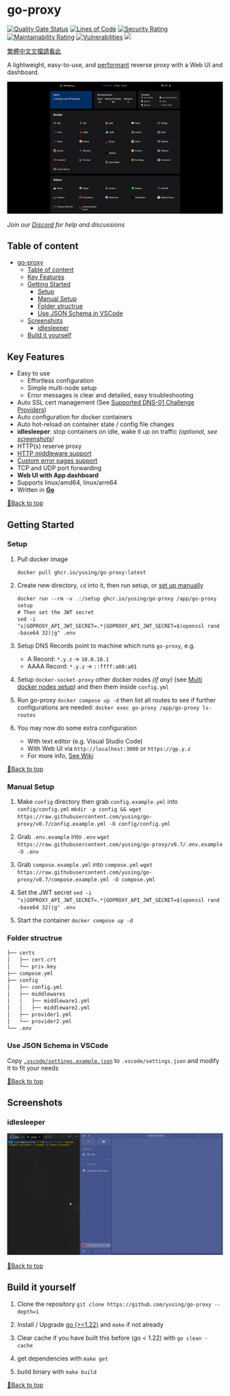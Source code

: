 # go-proxy

[![Quality Gate Status](https://sonarcloud.io/api/project_badges/measure?project=yusing_go-proxy&metric=alert_status)](https://sonarcloud.io/summary/new_code?id=yusing_go-proxy)
[![Lines of Code](https://sonarcloud.io/api/project_badges/measure?project=yusing_go-proxy&metric=ncloc)](https://sonarcloud.io/summary/new_code?id=yusing_go-proxy)
[![Security Rating](https://sonarcloud.io/api/project_badges/measure?project=yusing_go-proxy&metric=security_rating)](https://sonarcloud.io/summary/new_code?id=yusing_go-proxy)
[![Maintainability Rating](https://sonarcloud.io/api/project_badges/measure?project=yusing_go-proxy&metric=sqale_rating)](https://sonarcloud.io/summary/new_code?id=yusing_go-proxy)
[![Vulnerabilities](https://sonarcloud.io/api/project_badges/measure?project=yusing_go-proxy&metric=vulnerabilities)](https://sonarcloud.io/summary/new_code?id=yusing_go-proxy)
[![](https://dcbadge.limes.pink/api/server/umReR62nRd)](https://discord.gg/umReR62nRd)

[繁體中文文檔請看此](README_CHT.md)

A lightweight, easy-to-use, and [performant](https://github.com/yusing/go-proxy/wiki/Benchmarks) reverse proxy with a Web UI and dashboard.

![Screenshot](screenshots/webui.png)

_Join our [Discord](https://discord.gg/umReR62nRd) for help and discussions_

## Table of content

<!-- TOC -->

- [go-proxy](#go-proxy)
  - [Table of content](#table-of-content)
  - [Key Features](#key-features)
  - [Getting Started](#getting-started)
    - [Setup](#setup)
    - [Manual Setup](#manual-setup)
    - [Folder structrue](#folder-structrue)
    - [Use JSON Schema in VSCode](#use-json-schema-in-vscode)
  - [Screenshots](#screenshots)
    - [idlesleeper](#idlesleeper)
  - [Build it yourself](#build-it-yourself)

## Key Features

-   Easy to use
    -   Effortless configuration
    -   Simple multi-node setup
    -   Error messages is clear and detailed, easy troubleshooting
-   Auto SSL cert management (See [Supported DNS-01 Challenge Providers](https://github.com/yusing/go-proxy/wiki/Supported-DNS%E2%80%9001-Providers)) 
-   Auto configuration for docker containers
-   Auto hot-reload on container state / config file changes
-   **idlesleeper**: stop containers on idle, wake it up on traffic _(optional, see [screenshots](#idlesleeper))_
-   HTTP(s) reserve proxy
-   [HTTP middleware support](https://github.com/yusing/go-proxy/wiki/Middlewares)
-   [Custom error pages support](https://github.com/yusing/go-proxy/wiki/Middlewares#custom-error-pages)
-   TCP and UDP port forwarding
-   **Web UI with App dashboard**
-   Supports linux/amd64, linux/arm64
-   Written in **[Go](https://go.dev)**

[🔼Back to top](#table-of-content)

## Getting Started

### Setup

1.  Pull docker image 
    
    ```shell
    docker pull ghcr.io/yusing/go-proxy:latest
    ```

2.  Create new directory, `cd` into it, then run setup, or [set up manually](#manual-setup) 

    ```shell
    docker run --rm -v .:/setup ghcr.io/yusing/go-proxy /app/go-proxy setup
    # Then set the JWT secret
    sed -i "s|GOPROXY_API_JWT_SECRET=.*|GOPROXY_API_JWT_SECRET=$(openssl rand -base64 32)|g" .env
    ```

3.  Setup DNS Records point to machine which runs `go-proxy`, e.g.

    -   A Record: `*.y.z` -> `10.0.10.1`
    -   AAAA Record: `*.y.z` -> `::ffff:a00:a01`

4.  Setup `docker-socket-proxy` other docker nodes _(if any)_ (see [Multi docker nodes setup](https://github.com/yusing/go-proxy/wiki/Configurations#multi-docker-nodes-setup)) and then them inside `config.yml`

5.  Run go-proxy `docker compose up -d` 
    then list all routes to see if further configurations are needed:
    `docker exec go-proxy /app/go-proxy ls-routes`

6.  You may now do some extra configuration
    -   With text editor (e.g. Visual Studio Code)
    -   With Web UI via `http://localhost:3000` or `https://gp.y.z`
    -   For more info, [See Wiki]([wiki](https://github.com/yusing/go-proxy/wiki))

[🔼Back to top](#table-of-content)

### Manual Setup

1. Make `config` directory then grab `config.example.yml` into `config/config.yml`
  `mkdir -p config && wget https://raw.githubusercontent.com/yusing/go-proxy/v0.7/config.example.yml -O config/config.yml`

2. Grab `.env.example` into `.env`
  `wget https://raw.githubusercontent.com/yusing/go-proxy/v0.7/.env.example -O .env`

3. Grab `compose.example.yml` into `compose.yml`
   `wget https://raw.githubusercontent.com/yusing/go-proxy/v0.7/compose.example.yml -O compose.yml`

4. Set the JWT secret
   `sed -i "s|GOPROXY_API_JWT_SECRET=.*|GOPROXY_API_JWT_SECRET=$(openssl rand -base64 32)|g" .env`

5. Start the container `docker compose up -d`

### Folder structrue

```shell
├── certs
│   ├── cert.crt
│   └── priv.key
├── compose.yml
├── config
│   ├── config.yml
│   ├── middlewares
│   │   ├── middleware1.yml
│   │   ├── middleware2.yml
│   ├── provider1.yml
│   └── provider2.yml
└── .env
```

### Use JSON Schema in VSCode

Copy [`.vscode/settings.example.json`](.vscode/settings.example.json) to `.vscode/settings.json` and modify it to fit your needs

[🔼Back to top](#table-of-content)

## Screenshots

### idlesleeper

![idlesleeper](screenshots/idlesleeper.webp)


[🔼Back to top](#table-of-content)

## Build it yourself

1. Clone the repository `git clone https://github.com/yusing/go-proxy --depth=1`

2. Install / Upgrade [go (>=1.22)](https://go.dev/doc/install) and `make` if not already

3. Clear cache if you have built this before (go < 1.22) with `go clean -cache`

4. get dependencies with `make get`

5. build binary with `make build`

[🔼Back to top](#table-of-content)
